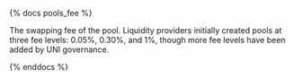 {% docs pools_fee %}

The swapping fee of the pool. Liquidity providers initially created pools at three fee levels: 0.05%, 0.30%, and 1%, though more fee levels have been added by UNI governance.

{% enddocs %}